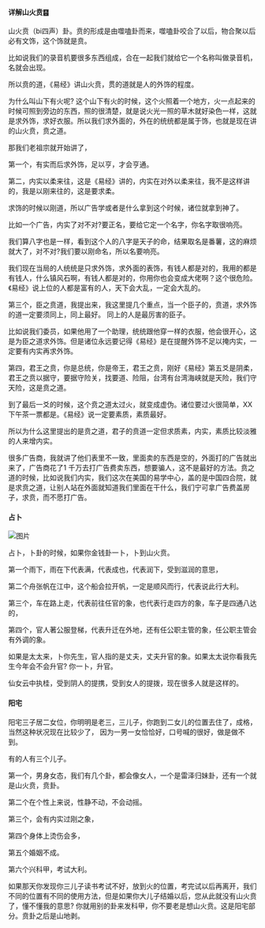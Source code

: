 #### 详解山火贲䷕

山火贲（bi四声）卦。贲的形成是由噬嗑卦而来，噬嗑卦咬合了以后，物合聚以后必有文饰，这个饰就是贲。

比如说我们的录音机要很多东西组成，合在一起我们就给它一个名称叫做录音机，名就会出现。

所以贲的道，《易经》讲山火贲，贯的道就是人的外饰的程度。

为什么叫山下有火呢? 这个山下有火的时候，这个火照着一个地方，火一点起来的时候可照到旁边的东西，照的很清楚，就是说火光一照的草木就好染色一样，这就是求外饰，求好衣服。所以我们求外面的，外在的统统都是属于饰，也就是现在讲的山火贲，贲之道。

那我们老祖宗就开始讲了，

第一个，有实而后求外饰，足以亨，才会亨通。

第二，内实以柔来往，这是《易经》讲的，内实在对外以柔来往，我不是这样讲的，我是以刚来往的，这是要求柔。

求饰的时候以刚道，所以广告学或者是什么拿到这个时候，诸位就拿到神了。

比如一个广告，内实了对不对?要正名，要给它定一个名字，你名字取很响亮。

我们算八字也是一样，看到这个人的八字是天子的命，结果取名是番薯，这的麻烦就大了，对不对?我们要以刚命名，所以名要响亮。

我们现在当局的人统统是只求外饰，求外面的表饰，有钱人都是对的，我用的都是有钱人，什么镇风石啊，有钱人都是对的，你用你也会变成大佬啊？这个很危险。《易经》说上位的人都是富有的人，天下会大乱，一定会大乱的。

第三个，臣之贲道，我提出来，我这里提几个重点，当一个臣子的，贲道，求外饰的道一定要须同上，同上最好。 同上的人是最厉害的臣子。

比如说我们委员，如果他用了一个助理，统统跟他穿一样的衣服，他会很开心，这是为臣之道求外饰。但是诸位永远要记得《易经》是在提醒外饰不足以掩内实，一定要有内实再求外饰。

第四，君王之贲，你是总统，你是帝王，君王之贲，刚好《易经》第五爻是阴柔，君王之贲以据守，要据守险关，找要道、险阻，台湾有台湾海峡就是天险，我们守天险，这是贲之道。

到了最后一爻的时候，这个贲之道太过火，就变成虚伪。诸位要过火很简单，XX下午茶一票都是。《易经》说一定要素质，素质最好。

所以为什么这里提出的是贲之道，君子的贲道一定但求质素，内实，素质比较淡雅的人来增内实。

很多广告商，我就讲了他们表里不一致，里面卖的东西是空的，外面打的广告就出来了，广告商花了1 千万去打广告费卖东西，想要骗人，这不是最好的方法。贲之道的时候，比如说我们内实，我们这次在美国的易学中心，盖的是中国四合院，就是求贲之道，让别人站在外面就知道我们里面在干什么，我们宁可拿广告费盖房子，求贲，而不愿打广告。

#### 占卜

![图片](../img/山火贲.jpg)

占卜，卜卦的时候，如果你金钱卦一卜，卜到山火贲。 

第一个雨下，雨在下代表满，代表成也，代表润下，受到滋润的意思，

第二个舟张帆在江中，这个船会拉开帆，一定是顺风而行，代表说此行大利。

第三个，车在路上走，代表前往任官的象，也代表行走四方的象，车子是四通八达的，

第四个，官人著公服登梯，代表升迁在外地，还有任公职主管的象，任公职主管会有外调的象。

如果是太太来，卜你先生，官人指的是丈夫，丈夫升官的象。如果太太说你看我先生今年会不会升官? 你一卜，升官。

仙女云中执桂，受到阴人的提携，受到女人的提拨，现在很多人就是这样的。 

#### 阳宅

阳宅三子居二女位，你明明是老三，三儿子，你跑到二女儿的位置去住了，成格，当然这种状况现在比较少了， 因为一男一女恰恰好，口号喊的很好，做是做不到。

有的人有三个儿子。

第一个，男身女态，我们有几个卦，都会像女人，一个是雷泽归妹卦，还有一个就是山火贲，贲卦。

第二个在个性上来说，性静不动，不会动摇。

第三个，会有内实过刚之象，

第四个身体上烫伤会多，

第五个婚姻不成。

第六个兴科甲，考试大利。

如果那天你发现你三儿子读书考试不好，放到火的位置，考完试以后再离开，我们不同的位置有不同的使用方法，但是如果你大儿子结婚以后，您从此就没有山火贲了，懂不懂我的意思? 你就用别的卦来发科甲，你不要老是想山火贲。这是阳宅部分。贲卦之后是山地剥。